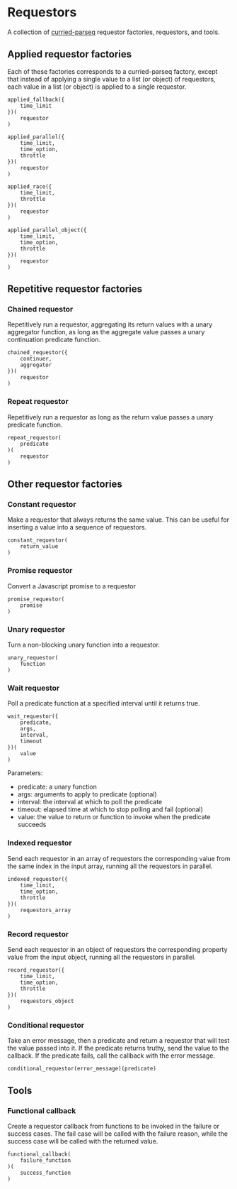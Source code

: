 # Requestors   
A collection of [curried-parseq](https://github.com/jlrwi/curried-parseq) requestor factories, requestors, and tools.   
   
## Applied requestor factories   
Each of these factories corresponds to a curried-parseq factory, except that instead of applying a single value to a list (or object) of requestors, each value in a list (or object) is applied to a single requestor.   
   
    applied_fallback({   
        time_limit   
    })(   
        requestor   
    )   
   
    applied_parallel({   
        time_limit,   
        time_option,   
        throttle   
    })(   
        requestor   
    )   
   
    applied_race({   
        time_limit,   
        throttle   
    })(   
        requestor   
    )   
   
    applied_parallel_object({   
        time_limit,   
        time_option,   
        throttle   
    })(   
        requestor   
    )   
   
## Repetitive requestor factories   
   
### Chained requestor   
Repetitively run a requestor, aggregating its return values with a unary aggregator function, as long as the aggregate value passes a unary continuation predicate function.   
   
    chained_requestor({   
        continuer,   
        aggregator   
    })(   
        requestor   
    )   
   
### Repeat requestor   
Repetitively run a requestor as long as the return value passes a unary predicate function.   
   
    repeat_requestor(   
        predicate   
    )(   
        requestor   
    )   
   
## Other requestor factories   
   
### Constant requestor   
Make a requestor that always returns the same value. This can be useful for inserting a value into a sequence of requestors.   
   
    constant_requestor(   
        return_value   
    )   
   
### Promise requestor   
Convert a Javascript promise to a requestor   
   
    promise_requestor(   
        promise   
    )   
   
### Unary requestor   
Turn a non-blocking unary function into a requestor.   
   
    unary_requestor(   
        function   
    )   
   
### Wait requestor   
Poll a predicate function at a specified interval until it returns true.   
   
    wait_requestor({   
        predicate,   
        args,   
        interval,   
        timeout   
    })(   
        value   
    )   
   
Parameters:   
- predicate: a unary function   
- args: arguments to apply to predicate (optional)   
- interval: the interval at which to poll the predicate   
- timeout: elapsed time at which to stop polling and fail (optional)   
- value: the value to return or function to invoke when the predicate succeeds   
   
### Indexed requestor   
Send each requestor in an array of requestors the corresponding value from the same index in the input array, running all the requestors in parallel.   
   
    indexed_requestor({   
        time_limit,   
        time_option,   
        throttle   
    })(   
        requestors_array   
    )   
   
### Record requestor   
Send each requestor in an object of requestors the corresponding property value from the input object, running all the requestors in parallel.   
   
    record_requestor({   
        time_limit,   
        time_option,   
        throttle   
    })(   
        requestors_object   
    )   
   
### Conditional requestor   
Take an error message, then a predicate and return a requestor that will test the value passed into it. If the predicate returns truthy, send the value to the callback. If the predicate fails, call the callback with the error message.   
   
    conditional_requestor(error_message)(predicate)   
   
## Tools   
   
### Functional callback   
Create a requestor callback from functions to be invoked in the failure or success cases. The fail case will be called with the failure reason, while the success case will be called with the returned value.   
   
    functional_callback(   
        failure_function   
    )(   
        success_function   
    )   
   
